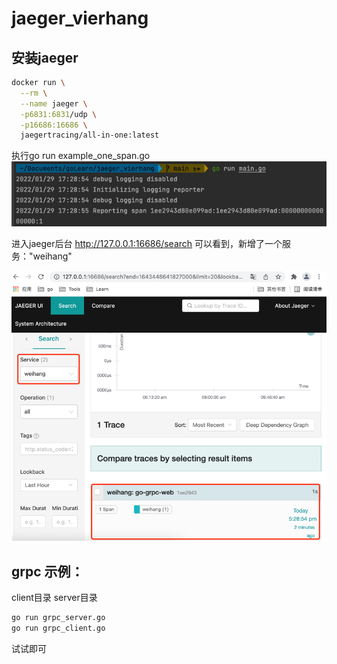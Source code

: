 # jaeger_vierhang

## 安装jaeger
```bash
docker run \
  --rm \
  --name jaeger \
  -p6831:6831/udp \
  -p16686:16686 \
  jaegertracing/all-in-one:latest
```

执行go run example_one_span.go
![img.png](images/img.png)

进入jaeger后台
http://127.0.0.1:16686/search
可以看到，新增了一个服务："weihang"

![img_1.png](images/img_1.png)

## grpc 示例：
client目录
server目录
```bash
go run grpc_server.go
go run grpc_client.go
```  
试试即可